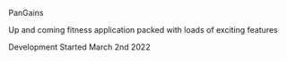 PanGains


Up and coming fitness application packed with loads of exciting features


Development Started March 2nd 2022
